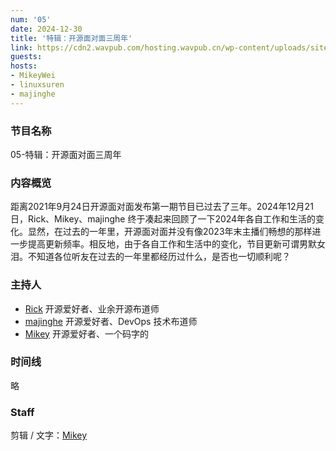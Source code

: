 ```yaml
---
num: '05'
date: 2024-12-30
title: '特辑：开源面对面三周年'
link: https://cdn2.wavpub.com/hosting.wavpub.cn/wp-content/uploads/sites/18/2024/12/osf2f2024.mp3
guests:
hosts:
- MikeyWei
- linuxsuren
- majinghe
---
```


### 节目名称

05-特辑：开源面对面三周年

### 内容概览

距离2021年9月24日开源面对面发布第一期节目已过去了三年。2024年12月21日，Rick、Mikey、majinghe 终于凑起来回顾了一下2024年各自工作和生活的变化。显然，在过去的一年里，开源面对面并没有像2023年末主播们畅想的那样进一步提高更新频率。相反地，由于各自工作和生活中的变化，节目更新可谓男默女泪。不知道各位听友在过去的一年里都经历过什么，是否也一切顺利呢？

### 主持人

- [Rick](https://github.com/linuxsuren) 开源爱好者、业余开源布道师
- [majinghe](https://github.com/majinghe) 开源爱好者、DevOps 技术布道师
- [Mikey](https://github.com/linuxsuren) 开源爱好者、一个码字的

### 时间线

略

### Staff

剪辑 / 文字：[Mikey](https://github.com/MikeyWei)
